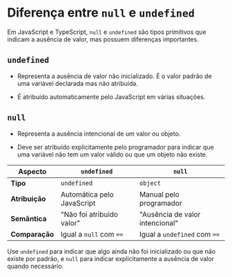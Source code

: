 # Diferença entre `null` e `undefined`

Em JavaScript e TypeScript, `null` e `undefined` são tipos primitivos que indicam a ausência de valor, mas possuem diferenças importantes.

## `undefined`

- Representa a ausência de valor não inicializado. É o valor padrão de uma variável declarada mas não atribuída.

- É atribuído automaticamente pelo JavaScript em várias situações.

## `null`

- Representa a ausência intencional de um valor ou objeto.

- Deve ser atribuído explicitamente pelo programador para indicar que uma variável não tem um valor válido ou que um objeto não existe.


| Aspecto            | `undefined`                           | `null`                                |
|---------------------|---------------------------------------|---------------------------------------|
| **Tipo**           | `undefined`                          | `object`                              |
| **Atribuição**     | Automática pelo JavaScript            | Manual pelo programador               |
| **Semântica**      | "Não foi atribuído valor"             | "Ausência de valor intencional"       |
| **Comparação**     | Igual a `null` com `==`               | Igual a `undefined` com `==`          |

Use `undefined` para indicar que algo ainda não foi inicializado ou que não existe por padrão, e `null` para indicar explicitamente a ausência de valor quando necessário.